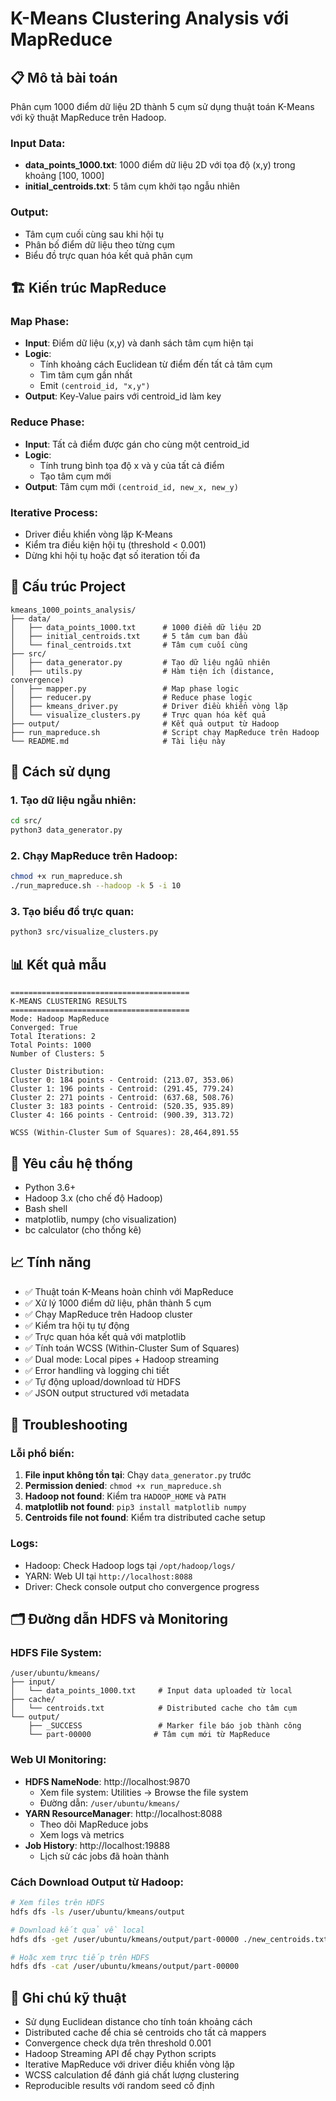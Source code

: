 # K-Means Clustering Analysis với MapReduce

## 📋 Mô tả bài toán

Phân cụm 1000 điểm dữ liệu 2D thành 5 cụm sử dụng thuật toán K-Means với kỹ thuật MapReduce trên Hadoop.

### Input Data:
- **data_points_1000.txt**: 1000 điểm dữ liệu 2D với tọa độ (x,y) trong khoảng [100, 1000]
- **initial_centroids.txt**: 5 tâm cụm khởi tạo ngẫu nhiên

### Output:
- Tâm cụm cuối cùng sau khi hội tụ
- Phân bố điểm dữ liệu theo từng cụm
- Biểu đồ trực quan hóa kết quả phân cụm

## 🏗️ Kiến trúc MapReduce

### Map Phase:
- **Input**: Điểm dữ liệu (x,y) và danh sách tâm cụm hiện tại
- **Logic**: 
  - Tính khoảng cách Euclidean từ điểm đến tất cả tâm cụm
  - Tìm tâm cụm gần nhất
  - Emit `(centroid_id, "x,y")`
- **Output**: Key-Value pairs với centroid_id làm key

### Reduce Phase:
- **Input**: Tất cả điểm được gán cho cùng một centroid_id
- **Logic**: 
  - Tính trung bình tọa độ x và y của tất cả điểm
  - Tạo tâm cụm mới
- **Output**: Tâm cụm mới `(centroid_id, new_x, new_y)`

### Iterative Process:
- Driver điều khiển vòng lặp K-Means
- Kiểm tra điều kiện hội tụ (threshold < 0.001)
- Dừng khi hội tụ hoặc đạt số iteration tối đa

## 📁 Cấu trúc Project

```
kmeans_1000_points_analysis/
├── data/
│   ├── data_points_1000.txt      # 1000 điểm dữ liệu 2D
│   ├── initial_centroids.txt     # 5 tâm cụm ban đầu
│   └── final_centroids.txt       # Tâm cụm cuối cùng
├── src/
│   ├── data_generator.py         # Tạo dữ liệu ngẫu nhiên
│   ├── utils.py                  # Hàm tiện ích (distance, convergence)
│   ├── mapper.py                 # Map phase logic
│   ├── reducer.py                # Reduce phase logic
│   ├── kmeans_driver.py          # Driver điều khiển vòng lặp
│   └── visualize_clusters.py     # Trực quan hóa kết quả
├── output/                       # Kết quả output từ Hadoop
├── run_mapreduce.sh              # Script chạy MapReduce trên Hadoop
└── README.md                     # Tài liệu này
```

## 🚀 Cách sử dụng

### 1. Tạo dữ liệu ngẫu nhiên:
```bash
cd src/
python3 data_generator.py
```

### 2. Chạy MapReduce trên Hadoop:
```bash
chmod +x run_mapreduce.sh
./run_mapreduce.sh --hadoop -k 5 -i 10
```

### 3. Tạo biểu đồ trực quan:
```bash
python3 src/visualize_clusters.py
```

## 📊 Kết quả mẫu

```
========================================
K-MEANS CLUSTERING RESULTS
========================================
Mode: Hadoop MapReduce
Converged: True
Total Iterations: 2
Total Points: 1000
Number of Clusters: 5

Cluster Distribution:
Cluster 0: 184 points - Centroid: (213.07, 353.06)
Cluster 1: 196 points - Centroid: (291.45, 779.24)
Cluster 2: 271 points - Centroid: (637.68, 508.76)
Cluster 3: 183 points - Centroid: (520.35, 935.89)
Cluster 4: 166 points - Centroid: (900.39, 313.72)

WCSS (Within-Cluster Sum of Squares): 28,464,891.55
```

## 🔧 Yêu cầu hệ thống

- Python 3.6+
- Hadoop 3.x (cho chế độ Hadoop)
- Bash shell
- matplotlib, numpy (cho visualization)
- bc calculator (cho thống kê)

## 📈 Tính năng

- ✅ Thuật toán K-Means hoàn chỉnh với MapReduce
- ✅ Xử lý 1000 điểm dữ liệu, phân thành 5 cụm
- ✅ Chạy MapReduce trên Hadoop cluster
- ✅ Kiểm tra hội tụ tự động
- ✅ Trực quan hóa kết quả với matplotlib
- ✅ Tính toán WCSS (Within-Cluster Sum of Squares)
- ✅ Dual mode: Local pipes + Hadoop streaming
- ✅ Error handling và logging chi tiết
- ✅ Tự động upload/download từ HDFS
- ✅ JSON output structured với metadata

## 🐛 Troubleshooting

### Lỗi phổ biến:
1. **File input không tồn tại**: Chạy `data_generator.py` trước
2. **Permission denied**: `chmod +x run_mapreduce.sh`
3. **Hadoop not found**: Kiểm tra `HADOOP_HOME` và `PATH`
4. **matplotlib not found**: `pip3 install matplotlib numpy`
5. **Centroids file not found**: Kiểm tra distributed cache setup

### Logs:
- Hadoop: Check Hadoop logs tại `/opt/hadoop/logs/`
- YARN: Web UI tại `http://localhost:8088`
- Driver: Check console output cho convergence progress

## 🗂️ Đường dẫn HDFS và Monitoring

### HDFS File System:
```
/user/ubuntu/kmeans/
├── input/
│   └── data_points_1000.txt     # Input data uploaded từ local
├── cache/
│   └── centroids.txt            # Distributed cache cho tâm cụm
└── output/
    ├── _SUCCESS                 # Marker file báo job thành công
    └── part-00000              # Tâm cụm mới từ MapReduce
```

### Web UI Monitoring:
- **HDFS NameNode**: http://localhost:9870
  - Xem file system: Utilities → Browse the file system
  - Đường dẫn: `/user/ubuntu/kmeans/`
- **YARN ResourceManager**: http://localhost:8088
  - Theo dõi MapReduce jobs
  - Xem logs và metrics
- **Job History**: http://localhost:19888
  - Lịch sử các jobs đã hoàn thành

### Cách Download Output từ Hadoop:
```bash
# Xem files trên HDFS
hdfs dfs -ls /user/ubuntu/kmeans/output

# Download kết quả về local
hdfs dfs -get /user/ubuntu/kmeans/output/part-00000 ./new_centroids.txt

# Hoặc xem trực tiếp trên HDFS
hdfs dfs -cat /user/ubuntu/kmeans/output/part-00000
```

## 📝 Ghi chú kỹ thuật

- Sử dụng Euclidean distance cho tính toán khoảng cách
- Distributed cache để chia sẻ centroids cho tất cả mappers
- Convergence check dựa trên threshold 0.001
- Hadoop Streaming API để chạy Python scripts
- Iterative MapReduce với driver điều khiển vòng lặp
- WCSS calculation để đánh giá chất lượng clustering
- Reproducible results với random seed cố định
